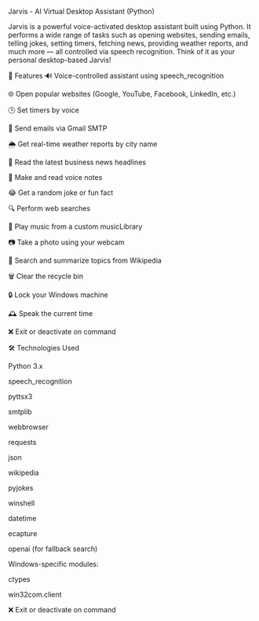 Jarvis - AI Virtual Desktop Assistant (Python)

Jarvis is a powerful voice-activated desktop assistant built using Python. It performs a wide range of tasks such as opening websites, sending emails, telling jokes, setting timers, fetching news, providing weather reports, and much more — all controlled via speech recognition. Think of it as your personal desktop-based Jarvis!

🚀 Features
🔊 Voice-controlled assistant using speech_recognition

🌐 Open popular websites (Google, YouTube, Facebook, LinkedIn, etc.)

🕒 Set timers by voice

📧 Send emails via Gmail SMTP

🌦️ Get real-time weather reports by city name

📰 Read the latest business news headlines

📓 Make and read voice notes

😂 Get a random joke or fun fact

🔍 Perform web searches

🎵 Play music from a custom musicLibrary

📷 Take a photo using your webcam

🧠 Search and summarize topics from Wikipedia

🗑️ Clear the recycle bin

🔒 Lock your Windows machine

🕰️ Speak the current time

❌ Exit or deactivate on command

🛠️ Technologies Used

Python 3.x

speech_recognition

pyttsx3

smtplib

webbrowser

requests

json

wikipedia

pyjokes

winshell

datetime

ecapture

openai (for fallback search)

Windows-specific modules:

ctypes

win32com.client


❌ Exit or deactivate on command
